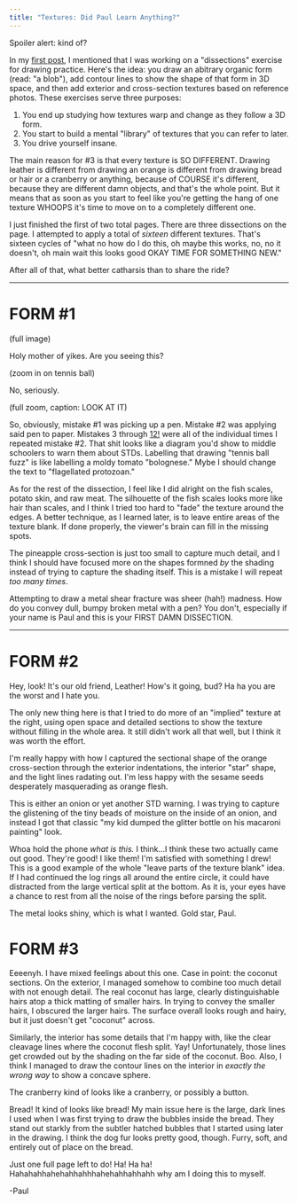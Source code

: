 ```yaml
---
title: "Textures: Did Paul Learn Anything?"
---
```


Spoiler alert: kind of?

In my [first post](), I mentioned that I was working on a "dissections" exercise for drawing practice. Here's the idea: you draw an abitrary organic form (read: "a blob"), add contour lines to show the shape of that form in 3D space, and then add exterior and cross-section textures based on reference photos. These exercises serve three purposes:

1. You end up studying how textures warp and change as they follow a 3D form.
2. You start to build a mental "library" of textures that you can refer to later.
3. You drive yourself insane.

The main reason for #3 is that every texture is SO DIFFERENT. Drawing leather is different from drawing an orange is different from drawing bread or hair or a cranberry or anything, because of COURSE it's different, because they are different damn objects, and that's the whole point. But it means that as soon as you start to feel like you're getting the hang of one texture WHOOPS it's time to move on to a completely different one.

I just finished the first of two total pages. There are three dissections on the page. I attempted to apply a total of _sixteen_ different textures. That's sixteen cycles of "what no how do I do this, oh maybe this works, no, no it doesn't, oh main wait this looks good OKAY TIME FOR SOMETHING NEW."

After all of that, what better catharsis than to share the ride?

--------

FORM #1
=======

(full image)

Holy mother of yikes. Are you seeing this?

(zoom in on tennis ball)

No, seriously.

(full zoom, caption: LOOK AT IT)

So, obviously, mistake #1 was picking up a pen. Mistake #2 was applying said pen to paper. Mistakes 3 through [12!](https://www.google.com/#q=12!) were all of the individual times I repeated mistake #2. That shit looks like a diagram you'd show to middle schoolers to warn them about STDs. Labelling that drawing "tennis ball fuzz" is like labelling a moldy tomato "bolognese." Mybe I should change the text to "flagellated protozoan."

As for the rest of the dissection, I feel like I did alright on the fish scales, potato skin, and raw meat. The silhouette of the fish scales looks more like hair than scales, and I think I tried too hard to "fade" the texture around the edges. A better technique, as I learned later, is to leave entire areas of the texture blank. If done properly, the viewer's brain can fill in the missing spots.

The pineapple cross-section is just too small to capture much detail, and I think I should have focused more on the shapes formned _by_ the shading instead of trying to capture the shading itself. This is a mistake I will repeat _too many times_.

Attempting to draw a metal shear fracture was sheer (hah!) madness. How do you convey dull, bumpy broken metal with a pen? You don't, especially if your name is Paul and this is your FIRST DAMN DISSECTION.

-------------

FORM #2
=======

Hey, look! It's our old friend, Leather! How's it going, bud? Ha ha you are the worst and I hate you.

The only new thing here is that I tried to do more of an "implied" texture at the right, using open space and detailed sections to show the texture without filling in the whole area. It still didn't work all that well, but I think it was worth the effort.

I'm really happy with how I captured the sectional shape of the orange cross-section through the exterior indentations, the interior "star" shape, and the light lines radating out. I'm less happy with the sesame seeds desperately masquerading as orange flesh.

This is either an onion or yet another STD warning. I was trying to capture the glistening of the tiny beads of moisture on the inside of an onion, and instead I got that classic "my kid dumped the glitter bottle on his macaroni painting" look.

Whoa hold the phone _what is this._ I think...I think these two actually came out good. They're good! I like them! I'm satisfied with something I drew! This is a good example of the whole "leave parts of the texture blank" idea. If I had continued the log rings all around the entire circle, it could have distracted from the large vertical split at the bottom. As it is, your eyes have a chance to rest from all the noise of the rings before parsing the split.

The metal looks shiny, which is what I wanted. Gold star, Paul.

FORM #3
=======

Eeeenyh. I have mixed feelings about this one. Case in point: the coconut sections. On the exterior, I managed somehow to combine too much detail with not enough detail. The real coconut has large, clearly distinguishable hairs atop a thick matting of smaller hairs. In trying to convey the smaller hairs, I obscured the larger hairs. The surface overall looks rough and hairy, but it just doesn't get "coconut" across.

Similarly, the interior has some details that I'm happy with, like the clear cleavage lines where the coconut flesh split. Yay! Unfortunately, those lines get crowded out by the shading on the far side of the coconut. Boo. Also, I think I managed to draw the contour lines on the interior in _exactly the wrong way_ to show a concave sphere.

The cranberry kind of looks like a cranberry, or possibly a button.

Bread! It kind of looks like bread! My main issue here is the large, dark lines I used when I was first trying to draw the bubbles inside the bread. They stand out starkly from the subtler hatched bubbles that I started using later in the drawing. I think the dog fur looks pretty good, though. Furry, soft, and entirely out of place on the bread.

Just one full page left to do! Ha! Ha ha! Hahahahhahehahhahhhahehahhahhahh why am I doing this to myself.

-Paul